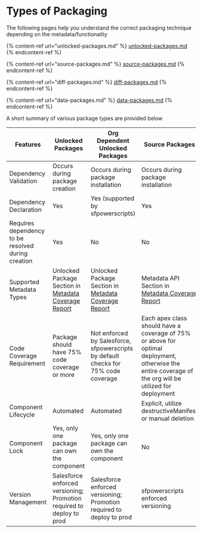 # Types of Packaging

The following pages help you understand the correct packaging technique depending on the metadata/functionality

{% content-ref url="unlocked-packages.md" %}
[unlocked-packages.md](unlocked-packages.md)
{% endcontent-ref %}

{% content-ref url="source-packages.md" %}
[source-packages.md](source-packages.md)
{% endcontent-ref %}

{% content-ref url="diff-packages.md" %}
[diff-packages.md](diff-packages.md)
{% endcontent-ref %}

{% content-ref url="data-packages.md" %}
[data-packages.md](data-packages.md)
{% endcontent-ref %}

A short summary of various package types are provided below

| Features                                           | Unlocked Packages                                                                                                | Org Dependent Unlocked Packages                                                                                  | Source Packages                                                                                                                                         | Data Packages                      | Diff Packages                                                                                                                              |
| -------------------------------------------------- | ---------------------------------------------------------------------------------------------------------------- | ---------------------------------------------------------------------------------------------------------------- | ------------------------------------------------------------------------------------------------------------------------------------------------------- | ---------------------------------- | ------------------------------------------------------------------------------------------------------------------------------------------ |
| Dependency Validation                              | Occurs during package creation                                                                                   | Occurs during package installation                                                                               | Occurs during package installation                                                                                                                      | N/A                                | Occurs during package installation                                                                                                         |
| Dependency Declaration                             | Yes                                                                                                              | Yes (supported by sfpowerscripts)                                                                                | Yes                                                                                                                                                     | Yes                                | Yes (supported by sfpowerscripts)                                                                                                          |
| Requires dependency to be resolved during creation | Yes                                                                                                              | No                                                                                                               | No                                                                                                                                                      | N/A                                | No                                                                                                                                         |
| Supported Metadata Types                           | Unlocked Package Section in [Metadata Coverage Report](https://developer.salesforce.com/docs/metadata-coverage/) | Unlocked Package Section in [Metadata Coverage Report](https://developer.salesforce.com/docs/metadata-coverage/) | <p>Metadata API<br>Section in <a href="https://developer.salesforce.com/docs/metadata-coverage/">Metadata Coverage Report</a></p>                       | N/A                                | <p>Metadata API<br>Section in <a href="https://developer.salesforce.com/docs/metadata-coverage/">Metadata Coverage Report</a></p>          |
| Code Coverage Requirement                          | Package should have 75% code coverage or more                                                                    | Not enforced by Salesforce, sfpowerscripts by default checks for 75% code coverage                               | Each apex class should have a coverage of 75% or above for optimal deployment, otherwise the entire coverage of the org will be utilized for deployment | N/A                                | Each apex class that's part of the delta between the current version and the baseline  needs a test class and requires a coverage of 75%.  |
| Component Lifecycle                                | Automated                                                                                                        | Automated                                                                                                        | Explicit, utilize destructiveManifest or manual deletion                                                                                                | N/A                                | Explicit, utilize destructiveManifest or manual deletion                                                                                   |
| Component Lock                                     | Yes, only one package can own the component                                                                      | Yes, only one package can own the component                                                                      | No                                                                                                                                                      | N/A                                | No                                                                                                                                         |
| Version Management                                 | Salesforce enforced versioning; Promotion required to deploy to prod                                             | Salesforce enforced versioning; Promotion required to deploy to prod                                             | sfpowerscripts enforced versioning                                                                                                                      | sfpowerscripts enforced versioning | sfpowerscripts enforced versioning                                                                                                         |
